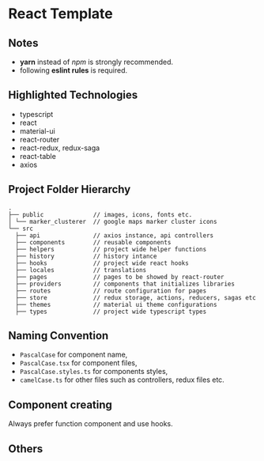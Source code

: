 # React Template

## Notes

- **yarn** instead of _npm_ is strongly recommended.
- following **eslint rules** is required.

## Highlighted Technologies

- typescript
- react
- material-ui
- react-router
- react-redux, redux-saga
- react-table
- axios

## Project Folder Hierarchy

    .
    ├── public              // images, icons, fonts etc.
    │ └── marker_clusterer  // google maps marker cluster icons
    └── src
      ├── api               // axios instance, api controllers
      ├── components        // reusable components
      ├── helpers           // project wide helper functions
      ├── history           // history intance
      ├── hooks             // project wide react hooks
      ├── locales           // translations
      ├── pages             // pages to be showed by react-router
      ├── providers         // components that initializes libraries
      ├── routes            // route configuration for pages
      ├── store             // redux storage, actions, reducers, sagas etc
      ├── themes            // material ui theme configurations
      ├── types             // project wide typescript types

## Naming Convention

- `PascalCase` for component name,
- `PascalCase.tsx` for component files,
- `PascalCase.styles.ts` for components styles,
- `camelCase.ts` for other files such as controllers, redux files etc.

## Component creating

Always prefer function component and use hooks.

## Others
